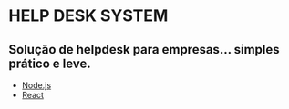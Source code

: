 # HELP DESK SYSTEM

## Solução de helpdesk para empresas... simples prático e leve.

- [Node.js](https://nodejs.org/en/)
- [React](https://pt-br.reactjs.org/)
